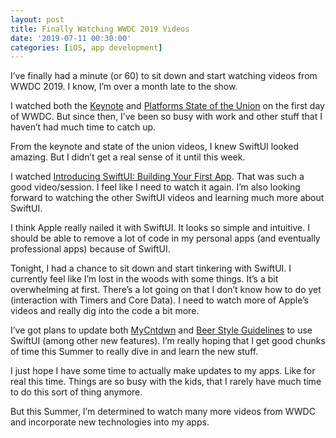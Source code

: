 ```yaml
---
layout: post
title: Finally Watching WWDC 2019 Videos
date: '2019-07-11 00:30:00'
categories: [iOS, app development]
---
```


I’ve finally had a minute (or 60) to sit down and start watching videos from WWDC 2019. I know, I’m over a month late to the show.

I watched both the [Keynote](https://developer.apple.com/videos/play/wwdc2019/101/) and [Platforms State of the Union](https://developer.apple.com/videos/play/wwdc2019/103/) on the first day of WWDC. But since then, I’ve been so busy with work and other stuff that I haven’t had much time to catch up.

From the keynote and state of the union videos, I knew SwiftUI looked amazing. But I didn’t get a real sense of it until this week.

I watched [Introducing SwiftUI: Building Your First App](https://developer.apple.com/videos/play/wwdc2019/204/). That was such a good video/session. I feel like I need to watch it again. I’m also looking forward to watching the other SwiftUI videos and learning much more about SwiftUI.

I think Apple really nailed it with SwiftUI. It looks so simple and intuitive. I should be able to remove a lot of code in my personal apps (and eventually professional apps) because of SwiftUI.

Tonight, I had a chance to sit down and start tinkering with SwiftUI. I currently feel like I’m lost in the woods with some things. It’s a bit overwhelming at first. There’s a lot going on that I don’t know how to do yet (interaction with Timers and Core Data). I need to watch more of Apple’s videos and really dig into the code a bit more.

I’ve got plans to update both [MyCntdwn](https://apps.apple.com/us/app/mycntdwn/id293970065?ls=1) and [Beer Style Guidelines](https://apps.apple.com/us/app/beer-style-guidelines/id998139111?ls=1) to use SwiftUI (among other new features). I’m really hoping that I get good chunks of time this Summer to really dive in and learn the new stuff.

I just hope I have some time to actually make updates to my apps. Like for real this time. Things are so busy with the kids, that I rarely have much time to do this sort of thing anymore.

But this Summer, I’m determined to watch many more videos from WWDC and incorporate new technologies into my apps.

